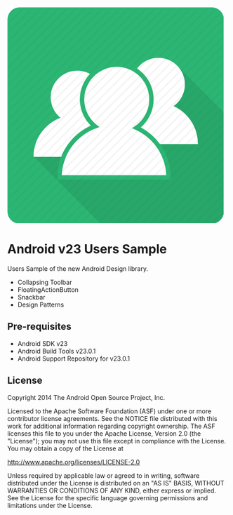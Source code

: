 ![alt text](https://raw.githubusercontent.com/davidemurru/android-users/master/app/src/main/res/drawable-hdpi/ic_custom_launcher.png)

Android v23 Users Sample
===================================

Users Sample of the new Android Design library.

- Collapsing Toolbar
- FloatingActionButton
- Snackbar
- Design Patterns

Pre-requisites
--------------

- Android SDK v23
- Android Build Tools v23.0.1
- Android Support Repository for v23.0.1

License
-------

Copyright 2014 The Android Open Source Project, Inc.

Licensed to the Apache Software Foundation (ASF) under one or more contributor
license agreements.  See the NOTICE file distributed with this work for
additional information regarding copyright ownership.  The ASF licenses this
file to you under the Apache License, Version 2.0 (the "License"); you may not
use this file except in compliance with the License.  You may obtain a copy of
the License at

http://www.apache.org/licenses/LICENSE-2.0

Unless required by applicable law or agreed to in writing, software
distributed under the License is distributed on an "AS IS" BASIS, WITHOUT
WARRANTIES OR CONDITIONS OF ANY KIND, either express or implied.  See the
License for the specific language governing permissions and limitations under
the License.
